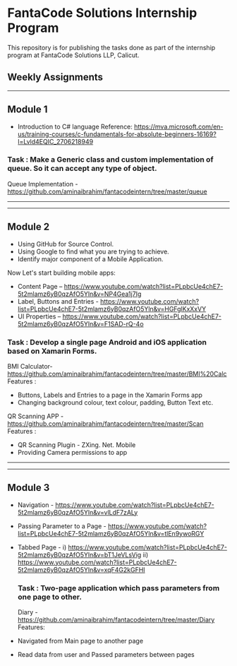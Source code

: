 # FantaCode Solutions Internship Program

  This repository is for publishing the tasks done as part of the internship program at FantaCode Solutions LLP, Calicut.



## Weekly Assignments
            
 <hr> 

   
## Module 1
- Introduction to C# language
   Reference:  https://mva.microsoft.com/en-us/training-courses/c-fundamentals-for-absolute-beginners-16169?l=Lvld4EQIC_2706218949


### Task :  Make a Generic class and custom implementation of queue. So it can accept any type of object.
  Queue Implementation -      https://github.com/aminaibrahim/fantacodeintern/tree/master/queue

<hr>
<hr>

## Module 2


 - Using GitHub for Source Control.
 - Using Google to find what you are trying to achieve.
 - Identify major component of a Mobile Application.
 
 Now Let's start building mobile apps:

 - Content Page – https://www.youtube.com/watch?list=PLpbcUe4chE7-5t2mlamz6yB0qzAfO5Yln&v=NP4Gea1j7Ig 
 - Label, Buttons and Entries - https://www.youtube.com/watch?list=PLpbcUe4chE7-5t2mlamz6yB0qzAfO5Yln&v=HGFglKxXxVY
 - UI Properties – https://www.youtube.com/watch?list=PLpbcUe4chE7-5t2mlamz6yB0qzAfO5Yln&v=F1SAD-rQ-4o
 
### Task :  Develop a single page Android and iOS application based on Xamarin Forms.

   BMI Calculator-  https://github.com/aminaibrahim/fantacodeintern/tree/master/BMI%20Calc  
   Features :     
   - Buttons, Labels and Entries to a page in the Xamarin Forms app
   - Changing background colour, text colour, padding, Button Text etc. 
                   
      
   QR Scanning APP - https://github.com/aminaibrahim/fantacodeintern/tree/master/Scan   
   Features :              
   - QR Scanning Plugin - ZXing. Net. Mobile
   - Providing Camera permissions to app
                     
<hr>
<hr>

## Module 3 

- Navigation - https://www.youtube.com/watch?list=PLpbcUe4chE7-5t2mlamz6yB0qzAfO5Yln&v=vlLdF7zALy
- Passing Parameter to a Page - https://www.youtube.com/watch?list=PLpbcUe4chE7-5t2mlamz6yB0qzAfO5Yln&v=tlEn9ywoRGY
- Tabbed Page - i) https://www.youtube.com/watch?list=PLpbcUe4chE7-5t2mlamz6yB0qzAfO5Yln&v=bT1JeVLsVig
                ii) https://www.youtube.com/watch?list=PLpbcUe4chE7-5t2mlamz6yB0qzAfO5Yln&v=xqF4G2kGFHI
  
  ### Task :  Two-page application which pass parameters from one page to other.
          
  Diary - https://github.com/aminaibrahim/fantacodeintern/tree/master/Diary   
  Features:  
 - Navigated from Main page to another page
 - Read data from user and Passed parameters between pages

  
